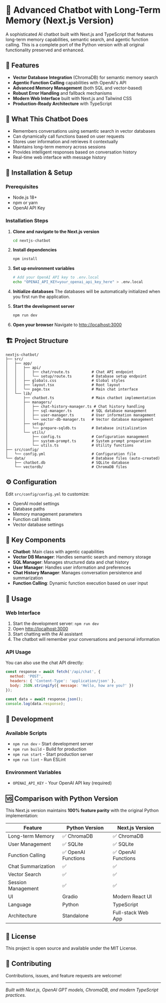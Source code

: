 # 🧠 Advanced Chatbot with Long-Term Memory (Next.js Version)

A sophisticated AI chatbot built with Next.js and TypeScript that features long-term memory capabilities, semantic search, and agentic function calling. This is a complete port of the Python version with all original functionality preserved and enhanced.

## 🚀 Features

- **Vector Database Integration** (ChromaDB) for semantic memory search
- **Agentic Function Calling** capabilities with OpenAI's API  
- **Advanced Memory Management** (both SQL and vector-based)
- **Robust Error Handling** and fallback mechanisms
- **Modern Web Interface** built with Next.js and Tailwind CSS
- **Production-Ready Architecture** with TypeScript

## 🎯 What This Chatbot Does

- Remembers conversations using semantic search in vector databases
- Can dynamically call functions based on user requests
- Stores user information and retrieves it contextually
- Maintains long-term memory across sessions
- Provides intelligent responses based on conversation history
- Real-time web interface with message history

## 💾 Installation & Setup

### Prerequisites

- Node.js 18+ 
- npm or yarn
- OpenAI API Key

### Installation Steps

1. **Clone and navigate to the Next.js version**
   ```bash
   cd nextjs-chatbot
   ```

2. **Install dependencies**
   ```bash
   npm install
   ```

3. **Set up environment variables**
   ```bash
   # Add your OpenAI API key to .env.local
   echo "OPENAI_API_KEY=your_openai_api_key_here" > .env.local
   ```

4. **Initialize databases**
   The databases will be automatically initialized when you first run the application.

5. **Start the development server**
   ```bash
   npm run dev
   ```

6. **Open your browser**
   Navigate to [http://localhost:3000](http://localhost:3000)

## 🏗️ Project Structure

```
nextjs-chatbot/
├── src/
│   ├── app/
│   │   ├── api/
│   │   │   ├── chat/route.ts          # Chat API endpoint
│   │   │   └── setup/route.ts         # Database setup endpoint
│   │   ├── globals.css                # Global styles
│   │   ├── layout.tsx                 # Root layout
│   │   └── page.tsx                   # Main chat interface
│   └── lib/
│       ├── chatbot.ts                 # Main chatbot implementation
│       ├── managers/
│       │   ├── chat-history-manager.ts # Chat history handling
│       │   ├── sql-manager.ts         # SQL database management
│       │   ├── user-manager.ts        # User information management
│       │   └── vector-db-manager.ts   # Vector database management
│       ├── setup/
│       │   └── prepare-sqldb.ts       # Database initialization
│       └── utils/
│           ├── config.ts              # Configuration management
│           ├── system-prompt.ts       # System prompt preparation
│           └── utils.ts               # Utility functions
├── src/config/
│   └── config.yml                     # Configuration file
└── data/                              # Database files (auto-created)
    ├── chatbot.db                     # SQLite database
    └── vectordb/                      # ChromaDB files
```

## ⚙️ Configuration

Edit `src/config/config.yml` to customize:
- OpenAI model settings
- Database paths
- Memory management parameters
- Function call limits
- Vector database settings

## 🔧 Key Components

- **Chatbot**: Main class with agentic capabilities
- **Vector DB Manager**: Handles semantic search and memory storage
- **SQL Manager**: Manages structured data and chat history
- **User Manager**: Handles user information and preferences
- **Chat History Manager**: Manages conversation persistence and summarization
- **Function Calling**: Dynamic function execution based on user input

## 🚀 Usage

### Web Interface

1. Start the development server: `npm run dev`
2. Open [http://localhost:3000](http://localhost:3000)
3. Start chatting with the AI assistant
4. The chatbot will remember your conversations and personal information

### API Usage

You can also use the chat API directly:

```javascript
const response = await fetch('/api/chat', {
  method: 'POST',
  headers: { 'Content-Type': 'application/json' },
  body: JSON.stringify({ message: 'Hello, how are you?' })
});

const data = await response.json();
console.log(data.response);
```

## 🧪 Development

### Available Scripts

- `npm run dev` - Start development server
- `npm run build` - Build for production
- `npm run start` - Start production server
- `npm run lint` - Run ESLint

### Environment Variables

- `OPENAI_API_KEY` - Your OpenAI API key (required)

## 🆚 Comparison with Python Version

This Next.js version maintains **100% feature parity** with the original Python implementation:

| Feature | Python Version | Next.js Version |
|---------|---------------|----------------|
| Long-term Memory | ✅ ChromaDB | ✅ ChromaDB |
| User Management | ✅ SQLite | ✅ SQLite |
| Function Calling | ✅ OpenAI Functions | ✅ OpenAI Functions |
| Chat Summarization | ✅ | ✅ |
| Vector Search | ✅ | ✅ |
| Session Management | ✅ | ✅ |
| UI | Gradio | Modern React UI |
| Language | Python | TypeScript |
| Architecture | Standalone | Full-stack Web App |

## 📝 License

This project is open source and available under the MIT License.

## 🤝 Contributing

Contributions, issues, and feature requests are welcome!

---

*Built with Next.js, OpenAI GPT models, ChromaDB, and modern TypeScript practices.*
